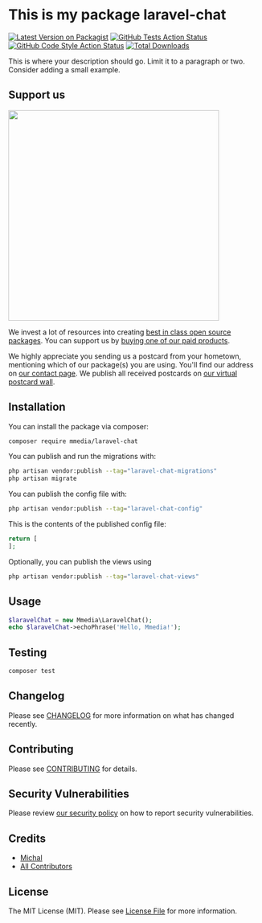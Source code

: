 # This is my package laravel-chat

[![Latest Version on Packagist](https://img.shields.io/packagist/v/mmedia/laravel-chat.svg?style=flat-square)](https://packagist.org/packages/mmedia/laravel-chat)
[![GitHub Tests Action Status](https://img.shields.io/github/actions/workflow/status/mmedia/laravel-chat/run-tests.yml?branch=main&label=tests&style=flat-square)](https://github.com/mmedia/laravel-chat/actions?query=workflow%3Arun-tests+branch%3Amain)
[![GitHub Code Style Action Status](https://img.shields.io/github/actions/workflow/status/mmedia/laravel-chat/fix-php-code-style-issues.yml?branch=main&label=code%20style&style=flat-square)](https://github.com/mmedia/laravel-chat/actions?query=workflow%3A"Fix+PHP+code+style+issues"+branch%3Amain)
[![Total Downloads](https://img.shields.io/packagist/dt/mmedia/laravel-chat.svg?style=flat-square)](https://packagist.org/packages/mmedia/laravel-chat)

This is where your description should go. Limit it to a paragraph or two. Consider adding a small example.

## Support us

[<img src="https://github-ads.s3.eu-central-1.amazonaws.com/laravel-chat.jpg?t=1" width="419px" />](https://spatie.be/github-ad-click/laravel-chat)

We invest a lot of resources into creating [best in class open source packages](https://spatie.be/open-source). You can support us by [buying one of our paid products](https://spatie.be/open-source/support-us).

We highly appreciate you sending us a postcard from your hometown, mentioning which of our package(s) you are using. You'll find our address on [our contact page](https://spatie.be/about-us). We publish all received postcards on [our virtual postcard wall](https://spatie.be/open-source/postcards).

## Installation

You can install the package via composer:

```bash
composer require mmedia/laravel-chat
```

You can publish and run the migrations with:

```bash
php artisan vendor:publish --tag="laravel-chat-migrations"
php artisan migrate
```

You can publish the config file with:

```bash
php artisan vendor:publish --tag="laravel-chat-config"
```

This is the contents of the published config file:

```php
return [
];
```

Optionally, you can publish the views using

```bash
php artisan vendor:publish --tag="laravel-chat-views"
```

## Usage

```php
$laravelChat = new Mmedia\LaravelChat();
echo $laravelChat->echoPhrase('Hello, Mmedia!');
```

## Testing

```bash
composer test
```

## Changelog

Please see [CHANGELOG](CHANGELOG.md) for more information on what has changed recently.

## Contributing

Please see [CONTRIBUTING](CONTRIBUTING.md) for details.

## Security Vulnerabilities

Please review [our security policy](../../security/policy) on how to report security vulnerabilities.

## Credits

- [Michal](https://github.com/)
- [All Contributors](../../contributors)

## License

The MIT License (MIT). Please see [License File](LICENSE.md) for more information.
